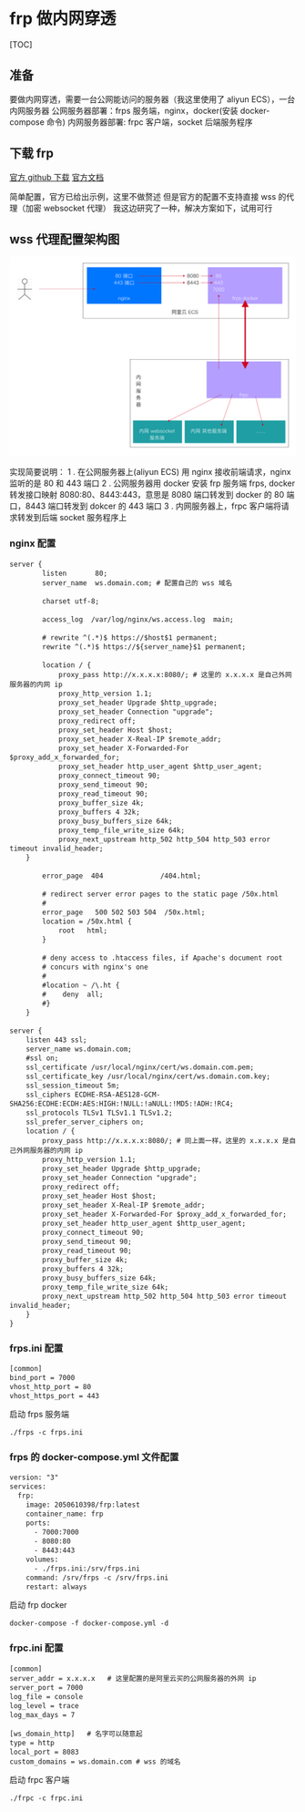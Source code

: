 # frp 做内网穿透

[TOC]

## 准备
要做内网穿透，需要一台公网能访问的服务器（我这里使用了 aliyun ECS），一台内网服务器
公网服务器部署：frps 服务端，nginx，docker(安装 docker-compose 命令)
内网服务器部署: frpc 客户端，socket 后端服务程序

## 下载 frp
[官方 github 下载](https://github.com/fatedier/frp/releases)
[官方文档](https://github.com/fatedier/frp)

简单配置，官方已给出示例，这里不做赘述
但是官方的配置不支持直接 wss 的代理（加密 websocket 代理）
我这边研究了一种，解决方案如下，试用可行

## wss 代理配置架构图
![frp 代理 wss 架构图](../img/frp.png)

实现简要说明：
1 . 在公网服务器上(aliyun ECS) 用 nginx 接收前端请求，nginx 监听的是 80 和 443 端口
2 . 公网服务器用 docker 安装 frp 服务端 frps, docker 转发接口映射 8080:80、8443:443，意思是 8080 端口转发到 docker 的 80 端口，8443 端口转发到 dokcer 的 443 端口
3 . 内网服务器上，frpc 客户端将请求转发到后端 socket 服务程序上

### nginx 配置
```
server {
        listen       80;
        server_name  ws.domain.com; # 配置自己的 wss 域名

        charset utf-8;

        access_log  /var/log/nginx/ws.access.log  main;

		# rewrite ^(.*)$ https://$host$1 permanent;
		rewrite ^(.*)$ https://${server_name}$1 permanent;

        location / {
        	proxy_pass http://x.x.x.x:8080/; # 这里的 x.x.x.x 是自己外网服务器的内网 ip
			proxy_http_version 1.1;
            proxy_set_header Upgrade $http_upgrade;
            proxy_set_header Connection "upgrade";
            proxy_redirect off;
            proxy_set_header Host $host;
            proxy_set_header X-Real-IP $remote_addr;
            proxy_set_header X-Forwarded-For $proxy_add_x_forwarded_for;
            proxy_set_header http_user_agent $http_user_agent;
            proxy_connect_timeout 90;
            proxy_send_timeout 90;
            proxy_read_timeout 90;
            proxy_buffer_size 4k;
            proxy_buffers 4 32k;
            proxy_busy_buffers_size 64k;
            proxy_temp_file_write_size 64k;
            proxy_next_upstream http_502 http_504 http_503 error timeout invalid_header;
	}

        error_page  404              /404.html;

        # redirect server error pages to the static page /50x.html
        #
        error_page   500 502 503 504  /50x.html;
        location = /50x.html {
            root   html;
        }

        # deny access to .htaccess files, if Apache's document root
        # concurs with nginx's one
        #
        #location ~ /\.ht {
        #    deny  all;
        #}
    }

server {
	listen 443 ssl;
	server_name ws.domain.com;
	#ssl on;
	ssl_certificate /usr/local/nginx/cert/ws.domain.com.pem;
	ssl_certificate_key /usr/local/nginx/cert/ws.domain.com.key;
	ssl_session_timeout 5m;
	ssl_ciphers ECDHE-RSA-AES128-GCM-SHA256:ECDHE:ECDH:AES:HIGH:!NULL:!aNULL:!MD5:!ADH:!RC4;
	ssl_protocols TLSv1 TLSv1.1 TLSv1.2;
	ssl_prefer_server_ciphers on;
	location / {
		proxy_pass http://x.x.x.x:8080/; # 同上面一样，这里的 x.x.x.x 是自己外网服务器的内网 ip
		proxy_http_version 1.1;
		proxy_set_header Upgrade $http_upgrade;
		proxy_set_header Connection "upgrade";
		proxy_redirect off;
		proxy_set_header Host $host;
		proxy_set_header X-Real-IP $remote_addr;
		proxy_set_header X-Forwarded-For $proxy_add_x_forwarded_for;
		proxy_set_header http_user_agent $http_user_agent;
		proxy_connect_timeout 90;
		proxy_send_timeout 90;
		proxy_read_timeout 90;
		proxy_buffer_size 4k;
		proxy_buffers 4 32k;
		proxy_busy_buffers_size 64k;
		proxy_temp_file_write_size 64k;
		proxy_next_upstream http_502 http_504 http_503 error timeout invalid_header;
	}
}
```

### frps.ini 配置
```
[common]
bind_port = 7000
vhost_http_port = 80
vhost_https_port = 443
```
启动 frps 服务端
```
./frps -c frps.ini
```

### frps 的 docker-compose.yml 文件配置
```
version: "3"
services:
  frp:
    image: 2050610398/frp:latest
    container_name: frp
    ports:
      - 7000:7000
      - 8080:80
      - 8443:443
    volumes:
      - ./frps.ini:/srv/frps.ini
    command: /srv/frps -c /srv/frps.ini
    restart: always
```
启动 frp docker
```
docker-compose -f docker-compose.yml -d
```

### frpc.ini 配置
```
[common]
server_addr = x.x.x.x   # 这里配置的是阿里云买的公网服务器的外网 ip
server_port = 7000
log_file = console
log_level = trace
log_max_days = 7

[ws_domain_http]   # 名字可以随意起
type = http
local_port = 8083
custom_domains = ws.domain.com # wss 的域名
```
启动 frpc 客户端
```
./frpc -c frpc.ini
```
